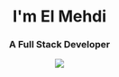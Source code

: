 <h1 align="center">I'm El Mehdi</h1>
<h3 align="center">A Full Stack Developer</h3>

<p align="center">
  <a href="https://skillicons.dev">
    <img src="https://skillicons.dev/icons?i=cs,dotnet,js,jquery,html,css,bootstrap,mysql,sqlite,mongodb,git,github,gitlab,prometheus,grafana,docker,visualstudio,vscode,linux" />
  </a>
</p>
</p>
